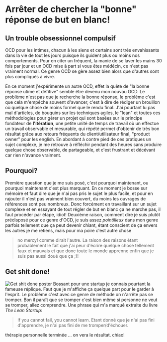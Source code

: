 # Arrêter de chercher la "bonne" réponse de but en blanc!

## Un trouble obsessionnel compulsif

OCD pour les intimes, chacun à les siens et certains sont très envahissants dans la vie de tout les jours puisque ils guident plus ou moins nos comportements. Pour en citer un fréquent, la manie de se laver les mains 30 fois par jour et un OCD mise à part si vous êtes médécin, ce n'est pas vraiment normal. Ce genre OCD se gère assez bien alors que d'autres sont plus compliqués à vivre.
 
En ce moment j'expérimente un autre OCD, effet la quête de "la bonne réponse utime et défitive" semble être devenu mon nouvau OCD. Le problème n'est pas que je recherche la bonne réponse, le problème c'est que cela m'empêche souvent d'avancer, c'est à dire de rédiger un brouillon où quelque chose de moins formel que le rendu final. J'ai pourtant lu pas mal d'articles, de bouquins sur les techniques agiles, le "lean" et toutes ces méthodologies pour gérer un projet qui sont basées sur le principe fondateur de __l'itération__, une petite unité de temps de travail où un effectue un travail observable et mesurable, qui répété permet d'obtenir de très bon résultat grâce aux retours fréquents du client/utilisateur final, "product owner" pour les english. En abordant à contre pied de ces pratiques un sujet complexe, je me retrouve à réfléchir pendant des heures sans produire quelque chose observable, de partageable, et c'est frustrant et décévant car rien n'avance vraiment.

## Pourquoi?

Première question que je me suis posé, c'est pourquoi maintenant, ou pourquoi maintenant c'est plus marquant. En ce moment je bosse sur mémoire et faut dire que je n'ai pas pris le sujet le plus facile, et pour en rajouter il n'est pas vraiment bien couvert, du moins les ouvrages de références sont peu nombreux. Donc forcément en travaillant sur un sujet complexe et en essayant de tout régler de but en blanc ça ne marche pas, il faut procéder par étape, idiot! Deuxième raison, comment dire je suis plutôt prédisposé pour ce genre d'OCD, je suis assez _pointilleux_ dans mon genre parfois tellement que ça peut devenir chiant, étant conscient de ça envers les autres je me retiens, mais pour ma poire c'est autre chose
> no mercy!
comme dirait l'autre. La raison des raisons étant probablement le fait que j'ai peur d'écrire quelque chose tellement faux et mauvais et que donc toute le monde apprenne enfin que je suis pas aussi doué que ça ;)! 

## Get shit done!

![Get shit done poster](http://www.startupvitamins.com/media/products/13/aaron_levie_poster_red.jpg)
Bossant pour une startup je connais pourtant la fameuse réplique. Faut que je m'affiche ça quelque part pour le garder à l'esprit. Le problème c'est avec ce genre de méthode on n'arrête pas se tromper. Bon il paraît que se tromper c'est bien même si personne ne veut se tromper, allez comprendre. Une phrase qui m'a marqué extraite du livre _The Lean Startup_:
> If you cannot fail, you cannot learn.
Etant donné que je n'ai pas fini d'apprendre, je n'ai pas fini de me tromper/d'échouer.

thérapie personnelle terminée ... on vera le résultat. chiao!
